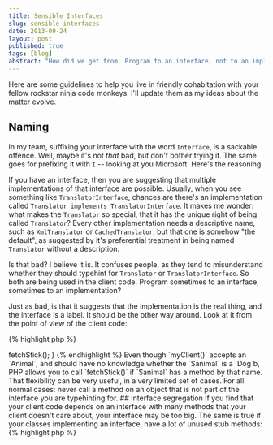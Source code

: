 ```yaml
---
title: Sensible Interfaces
slug: sensible-interfaces
date: 2013-09-24
layout: post
published: true
tags: [blog]
abstract: "How did we get from 'Program to an interface, not to an implementation' to 'Just slap an interface on there, it's the fashionable thing to do'?"
---
```



Here are some guidelines to help you live in friendly cohabitation with your fellow rockstar ninja code monkeys. I'll update them
as my ideas about the matter evolve.

## Naming

In my team, suffixing your interface with the word `Interface`, is a sackable offence. Well,
maybe it's not *that* bad, but don't bother trying it. The same goes for prefixing it with `I` -- looking at you Microsoft.
Here's the reasoning.

If you have an interface, then you are suggesting
that multiple implementations of that interface are possible. Usually, when you see something like `TranslatorInterface`, chances
are there's an implementation called `Translator implements TranslatorInterface`. It makes me wonder: what makes the `Translator` so special, that it has
the unique right of being called `Translator`? Every other implementation needs a descriptive name, such as `XmlTranslator` or
`CachedTranslator`, but that one is somehow "the default", as suggested by it's preferential treatment in being named `Translator`
without a description.

Is that bad? I believe it is. It confuses people, as they tend to misunderstand whether they should typehint for `Translator`
or `TranslatorInterface`. So both are being used in the client code. Program sometimes to an interface, sometimes to an implementation?

Just as bad, is that it suggests that the implementation is the real thing, and the interface is a label. It should be the
other way around. Look at it from the point of view of the client code:

{% highlight php %}
<?php
class KlingonDecoder {
   public function __construct(TranslatorInterface $translator)
{% endhighlight %}

This constructor definition is saying: "I need a translator **interface** to operate". But that would be silly. It needs an
 object that is a `Translator`. It does not need an interface. And that object has a certain role, a certain contract, namely that of a `Translator`.
I hope I'm making this clear. The interface `Translator` is the essential concept, the thing that clients use. They don't care
whether `Translator` is a concrete class or an interface, and they don't care how it's implemented. The client wants to be
decoupled from all those details. That's the power of interfaces.

## Default implementations

The burden of having a descriptive name then lies with the implementations. If we rename `TranslatorInterface` to `Translator`, our
 former `Translator` class needs a new name. People tend to solve this problem by calling it `DefaultTranslator`. Again, what makes it so
special to be called `Default`? Don't be lazy, think really hard about what it does, and why that's different from other
possible implementations. You might even discover a thing or two about that class, such as having too many responsibilities.

## Nameable

Another bad habit, is using the `-able` suffix for interface names. I guess I can live with something like `Translatable`,
or maybe `Serializable`. But `Timestampable`? `Jsonable`? Is that the world we want our children to inherit? English [censored],
do you speak it? Try making a sentence, it's so much nicer.

{% highlight php %}
<?php
class Product implements CastsToJson, HasTimestamp
{% endhighlight %}

Say it out loud: "Product casts to json and has a timestamp". It's beautiful, it's -- dare I say it? -- Shakespearian.


## Respect the contract

PHP, having grown organically (to put it politely), is rather permissive when it comes to interfaces. Look at this code:

{% highlight php %}
<?php
interface Animal {
    public function makeNoise();
}
class Dog implements Animal {
    public function makeNoise() {}
    public function fetchStick() {}
}
// elsewhere:
public function myClient(Animal $animal) {
    $animal->fetchStick();
}
{% endhighlight %}

Even though `myClient()` accepts an `Animal`, and should have no knowledge whether the `$animal` is a `Dog`b, PHP allows you to call
 `fetchStick()` if `$animal` has a method by that name. That flexibility can be very useful, in a very limited set of cases.
 For all normal cases: never call a method on an object that is not part of the interface you are typehinting for.

## Interface segregation

If you find that your client code depends on an interface with many methods that your client doesn't care about, your
interface may be too big. The same is true if your classes implementing an interface, have a lot of unused stub methods:

{% highlight php %}
<?php
class Fish implements Animal {
    public function makeNoise() {
        throw new NotImplemented("Fish don't make noise");
    }
}
{% endhighlight %}

This is a good sign that you need to split off the `makeNoise()` method into a separate interface. Perhaps `MakesNoise`, or `Noisy`?

## Roles

Interfaces can be a nice way to share code without the client knowing, by seeing them as roles. Say the product prices
are in a database. You have some logic in `OrderBuilder`, but you don't want `OrderBuilder` to know that the prices are in the
database, because that might change in the future. You could solve this with composition.

{% highlight php %}
<?php
interface ProductRepository {
    /* defines find(), add()... */
}
interface ProductPricer {
   public function priceProduct(Product $product);
}
class DbProductPriceRepository implements ProductRepository {
    /* implements find(), add()... */
}
class DbProductPricer implements ProductPricer {
    public function __construct(ProductRepository $productRepository){ /* ... */ }
    public function priceProduct(Product $product) { /* ... */ }
}
{% endhighlight %}

To save a bit of typing, you can give the `ProductPricer` role to `DbProductPricer`. Sure, it's doing double duty, but the clients
don't know that. In this example, it's probably not a good long term solution when your application grows, but if nothing else,
it's a great timesaver when prototyping.

{% highlight php %}
<?php
class DbProductPriceRepository implements ProductRepository, ProductPricer {
    /* implements find(), add()... */
    public function priceProduct(Product $product) { /* ... */ }
}
{% endhighlight %}

Roles of course work great with entities:

{% highlight php %}
<?php
class Teacher implements User {}
class Pupil implements User {}
class Parent implements User {}
{% endhighlight %}

## One implementation

`ProductPricer` is a great use case for an interface, because it's easy to imagine different business rules applying in
different circumstances: `GermanProductPricer`, `BelgianProductPricer`. There could be different technical implementations:
 `DbProductPricer`, `SoapProductPricer`, or a `CachedProductPricer` that wraps one of the other implementations.

But often, it's less clear. If your business has only One True Way to calculate prices, and One True Datasource to store them.
My rule of thumb would be that if you can imagine that there could be more implementations than just the one, it's good to
have an interface. If you can't imagine different implementations, don't have an interface. An example could be `OrderTotalCalculator`:
There's only one valid way to sum the different prices, so an interface does not make sense.


## Aware

I'm sort of undecided about the `Aware` suffix. I don't think it's a problem per se. But of course `ContainerAware` is evil
and should never have been in Symfony. But that is a Dependency Injection anti-pattern, not an interface naming problem. Thoughts?


Read next: [Interface discovery with PHPUnit’s Mock objects](/2011/03/interface-discovery-with-phpunit-mock-objects/) - March 21, 2011
